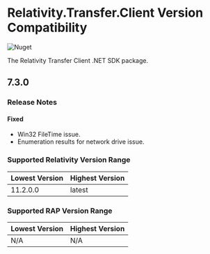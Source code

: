 # Relativity.Transfer.Client Version Compatibility

![Nuget](https://img.shields.io/nuget/v/Relativity.Transfer.Client)

The Relativity Transfer Client .NET SDK package.

## 7.3.0

### Release Notes

#### Fixed

* Win32 FileTime issue.
* Enumeration results for network drive issue.

### Supported Relativity Version Range

Lowest Version | Highest Version
--- | ---
11.2.0.0 | latest

### Supported RAP Version Range

Lowest Version | Highest Version
--- | ---
N/A | N/A
